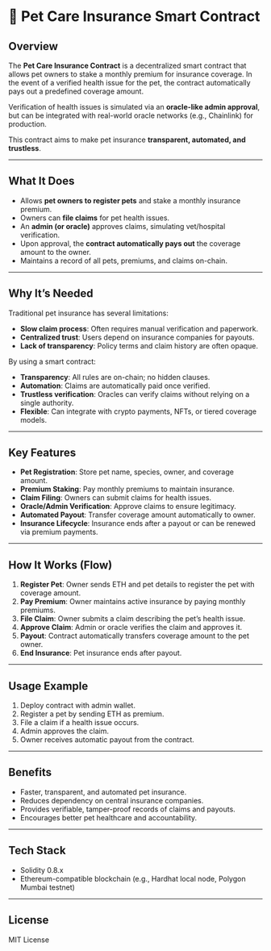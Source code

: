 # 🐾 Pet Care Insurance Smart Contract

## **Overview**

The **Pet Care Insurance Contract** is a decentralized smart contract that allows pet owners to stake a monthly premium for insurance coverage. In the event of a verified health issue for the pet, the contract automatically pays out a predefined coverage amount.

Verification of health issues is simulated via an **oracle-like admin approval**, but can be integrated with real-world oracle networks (e.g., Chainlink) for production.

This contract aims to make pet insurance **transparent, automated, and trustless**.
   
---  
   
## **What It Does**

- Allows **pet owners to register pets** and stake a monthly insurance premium.
- Owners can **file claims** for pet health issues. 
- An **admin (or oracle)** approves claims, simulating vet/hospital verification.
- Upon approval, the **contract automatically pays out** the coverage amount to the owner.
- Maintains a record of all pets, premiums, and claims on-chain.

---

## **Why It’s Needed**

Traditional pet insurance has several limitations:

- **Slow claim process**: Often requires manual verification and paperwork.
- **Centralized trust**: Users depend on insurance companies for payouts.
- **Lack of transparency**: Policy terms and claim history are often opaque.

By using a smart contract:

- **Transparency**: All rules are on-chain; no hidden clauses.
- **Automation**: Claims are automatically paid once verified.
- **Trustless verification**: Oracles can verify claims without relying on a single authority.
- **Flexible**: Can integrate with crypto payments, NFTs, or tiered coverage models.

---

## **Key Features**

- **Pet Registration**: Store pet name, species, owner, and coverage amount.
- **Premium Staking**: Pay monthly premiums to maintain insurance.
- **Claim Filing**: Owners can submit claims for health issues.
- **Oracle/Admin Verification**: Approve claims to ensure legitimacy.
- **Automated Payout**: Transfer coverage amount automatically to owner.
- **Insurance Lifecycle**: Insurance ends after a payout or can be renewed via premium payments.

---

## **How It Works (Flow)**

1. **Register Pet**: Owner sends ETH and pet details to register the pet with coverage amount.
2. **Pay Premium**: Owner maintains active insurance by paying monthly premiums.
3. **File Claim**: Owner submits a claim describing the pet’s health issue.
4. **Approve Claim**: Admin or oracle verifies the claim and approves it.
5. **Payout**: Contract automatically transfers coverage amount to the pet owner.
6. **End Insurance**: Pet insurance ends after payout.

---

## **Usage Example**

1. Deploy contract with admin wallet.
2. Register a pet by sending ETH as premium.
3. File a claim if a health issue occurs.
4. Admin approves the claim.
5. Owner receives automatic payout from the contract.

---

## **Benefits**

- Faster, transparent, and automated pet insurance.
- Reduces dependency on central insurance companies.
- Provides verifiable, tamper-proof records of claims and payouts.
- Encourages better pet healthcare and accountability.

---

## **Tech Stack**

- Solidity 0.8.x
- Ethereum-compatible blockchain (e.g., Hardhat local node, Polygon Mumbai testnet)

---

## **License**

MIT License
